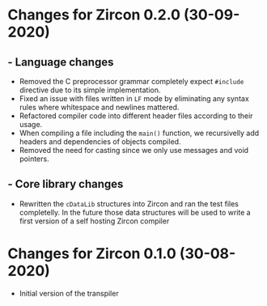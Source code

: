 # Changes for Zircon 0.2.0 (30-09-2020)

## - Language changes

* Removed the C preprocessor grammar completely expect `#include` directive due to its simple implementation.
* Fixed an issue with files written in `LF` mode by eliminating any syntax rules where whitespace and newlines mattered.
* Refactored compiler code into different header files according to their usage.
* When compiling a file including the `main()` function, we recursivelly add headers and dependencies of objects compiled.
* Removed the need for casting since we only use messages and void pointers.

## - Core library changes

* Rewritten the `cDataLib` structures into Zircon and ran the test files completelly. In the future those data structures will be used to write a first version of a self hosting Zircon compiler

# Changes for Zircon 0.1.0 (30-08-2020)

* Initial version of the transpiler
